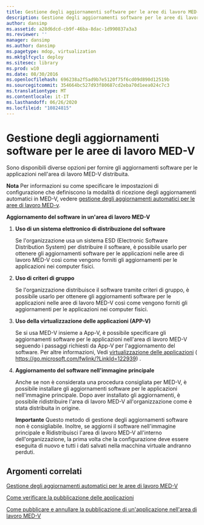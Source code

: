 ```yaml
---
title: Gestione degli aggiornamenti software per le aree di lavoro MED-V
description: Gestione degli aggiornamenti software per le aree di lavoro MED-V
author: dansimp
ms.assetid: a28d6dcd-cb9f-46ba-8dac-1d990837a3a3
ms.reviewer: ''
manager: dansimp
ms.author: dansimp
ms.pagetype: mdop, virtualization
ms.mktglfcycl: deploy
ms.sitesec: library
ms.prod: w10
ms.date: 08/30/2016
ms.openlocfilehash: 696238a2f5ad9b7e5120f75f6cd09d890d12519b
ms.sourcegitcommit: 354664bc527d93f80687cd2eba70d1eea024c7c3
ms.translationtype: MT
ms.contentlocale: it-IT
ms.lasthandoff: 06/26/2020
ms.locfileid: "10824815"
---
```

# Gestione degli aggiornamenti software per le aree di lavoro MED-V


Sono disponibili diverse opzioni per fornire gli aggiornamenti software per le applicazioni nell'area di lavoro MED-V distribuita.

**Nota**  Per informazioni su come specificare le impostazioni di configurazione che definiscono la modalità di ricezione degli aggiornamenti automatici in MED-V, vedere [gestione degli aggiornamenti automatici per le aree di lavoro MED-v](managing-automatic-updates-for-med-v-workspaces.md).

 

**Aggiornamento del software in un'area di lavoro MED-V**

1.  **Uso di un sistema elettronico di distribuzione del software**

    Se l'organizzazione usa un sistema ESD (Electronic Software Distribution System) per distribuire il software, è possibile usarlo per ottenere gli aggiornamenti software per le applicazioni nelle aree di lavoro MED-V così come vengono forniti gli aggiornamenti per le applicazioni nei computer fisici.

2.  **Uso di criteri di gruppo**

    Se l'organizzazione distribuisce il software tramite criteri di gruppo, è possibile usarlo per ottenere gli aggiornamenti software per le applicazioni nelle aree di lavoro MED-V così come vengono forniti gli aggiornamenti per le applicazioni nei computer fisici.

3.  **Uso della virtualizzazione delle applicazioni (APP-V)**

    Se si usa MED-V insieme a App-V, è possibile specificare gli aggiornamenti software per le applicazioni nell'area di lavoro MED-V seguendo i passaggi richiesti da App-V per l'aggiornamento del software. Per altre informazioni, Vedi [virtualizzazione delle applicazioni](https://go.microsoft.com/fwlink/?LinkId=122939) ( https://go.microsoft.com/fwlink/?LinkId=122939) .

4.  **Aggiornamento del software nell'immagine principale**

    Anche se non è considerata una procedura consigliata per MED-V, è possibile installare gli aggiornamenti software per le applicazioni nell'immagine principale. Dopo aver installato gli aggiornamenti, è possibile ridistribuire l'area di lavoro MED-V all'organizzazione come è stata distribuita in origine.

    **Importante**  Questo metodo di gestione degli aggiornamenti software non è consigliabile. Inoltre, se aggiorni il software nell'immagine principale e Ridistribuisci l'area di lavoro MED-V all'interno dell'organizzazione, la prima volta che la configurazione deve essere eseguita di nuovo e tutti i dati salvati nella macchina virtuale andranno perduti.

     

## Argomenti correlati


[Gestione degli aggiornamenti automatici per le aree di lavoro MED-V](managing-automatic-updates-for-med-v-workspaces.md)

[Come verificare la pubblicazione delle applicazioni](how-to-test-application-publishing.md)

[Come pubblicare e annullare la pubblicazione di un'applicazione nell'area di lavoro MED-V](how-to-publish-and-unpublish-an-application-on-the-med-v-workspace.md)

 

 





